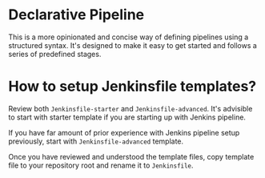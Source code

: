 # Declarative Pipeline

This is a more opinionated and concise way of defining pipelines using a structured syntax. It's designed to make it easy to get started and follows a series of predefined stages.


# How to setup Jenkinsfile templates?

Review both `Jenkinsfile-starter` and `Jenkinsfile-advanced`. It's advisible to start with starter template if you are starting up with Jenkins pipeline.

If you have far amount of prior experience with Jenkins pipeline setup previously, start with `Jenkinsfile-advanced` template. 

Once you have reviewed and understood the template files, copy template file to your repository root and rename it to `Jenkinsfile`.